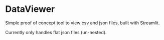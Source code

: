 # DataViewer

Simple proof of concept tool to view csv and json files, built with Streamlit.

Currently only handles flat json files (un-nested).
